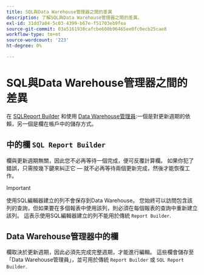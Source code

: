 ```yaml
---
title: SQL與Data Warehouse管理器之間的差異
description: 了解SQL與Data Warehouse管理器之間的差異。
exl-id: 31dd7a04-5c03-4399-b67e-f51703eb9fea
source-git-commit: 03a5161930cafcbe600b96465ee0fc0ecb25cae8
workflow-type: tm+mt
source-wordcount: '223'
ht-degree: 0%

---
```


# SQL與Data Warehouse管理器之間的差異

在 [SQLReport Builder](../dev-reports/sql-rpt-bldr.md) 和使用 [Data Warehouse管理員](../data-warehouse-mgr/creating-calculated-columns.md):一個是對更新週期的依賴，另一個是欄在帳戶中的儲存方式。

## 中的欄 `SQL Report Builder`

欄與更新週期無關，因此您不必再等待一個完成，便可反覆計算欄。 如果你犯了錯誤，只需按幾下鍵來糾正它 — 就不必再等待兩個更新完成，然後才能恢復工作。

>[!IMPORTANT]
>
>使用SQL編輯器建立的列不會保存到Data Warehouse。 您始終可以訪問包含該列的查詢，但如果要在多個報表中使用該列，則必須在每個報表的查詢中重新建立該列。 這表示使用SQL編輯器建立的列不能用於傳統 `Report Builder`.

## Data Warehouse管理器中的欄

欄取決於更新週期，因此必須先完成完整週期，才能進行編輯。 這些欄會儲存至「Data Warehouse管理員」，並可用於傳統 `Report Builder` 或 `SQL Report Builder`.
